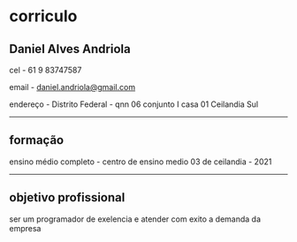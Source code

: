 # corriculo 
## Daniel Alves Andriola
 cel - 61 9 83747587 

 email - daniel.andriola@gmail.com

 endereço - Distrito Federal - qnn 06 conjunto I casa 01 Ceilandia Sul 

---
 ## formação 

 ensino médio completo - centro de ensino medio 03 de ceilandia - 2021

---
 ## objetivo profissional

 ser um programador de exelencia e atender com exito a demanda da empresa  